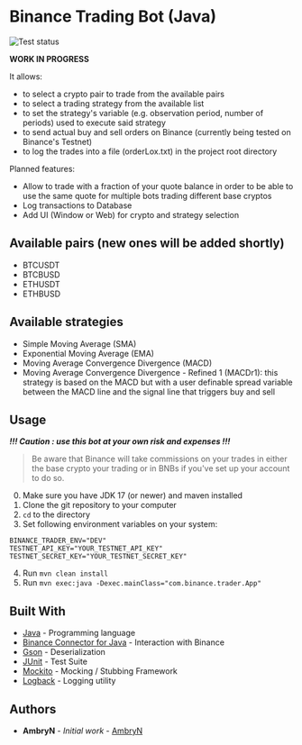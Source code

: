 # Binance Trading Bot (Java)

![Test status](https://github.com/AmbryN/binance-trader-java/actions/workflows/tests.yml/badge.svg)

**WORK IN PROGRESS**

It allows:
* to select a crypto pair to trade from the available pairs
* to select a trading strategy from the available list
* to set the strategy's variable (e.g. observation period, number of periods) used to execute said strategy
* to send actual buy and sell orders on Binance (currently being tested on Binance's Testnet)
* to log the trades into a file (orderLox.txt) in the project root directory

Planned features:
* Allow to trade with a fraction of your quote balance in order to be able
to use the same quote for multiple bots trading different base cryptos
* Log transactions to Database
* Add UI (Window or Web) for crypto and strategy selection

## Available pairs (new ones will be added shortly)
- BTCUSDT
- BTCBUSD
- ETHUSDT
- ETHBUSD

## Available strategies
- Simple Moving Average (SMA)
- Exponential Moving Average (EMA)
- Moving Average Convergence Divergence (MACD)
- Moving Average Convergence Divergence - Refined 1 (MACDr1): this strategy is based on the MACD but 
with a user definable spread variable between the MACD line and the signal line that triggers buy and sell

## Usage

***!!! Caution : use this bot at your own risk and expenses !!!***
> Be aware that Binance will take commissions on your trades in either 
> the base crypto your trading or in BNBs if you've set up your account 
> to do so.
0) Make sure you have JDK 17 (or newer) and maven installed
1) Clone the git repository to your computer 
2) `cd` to the directory
3) Set following environment variables on your system:
```
BINANCE_TRADER_ENV="DEV"
TESTNET_API_KEY="YOUR_TESTNET_API_KEY"
TESTNET_SECRET_KEY="YOUR_TESTNET_SECRET_KEY"
```
4) Run `mvn clean install`
5) Run `mvn exec:java -Dexec.mainClass="com.binance.trader.App"`

## Built With

* [Java](https://www.java.com/) - Programming language
* [Binance Connector for Java](https://github.com/binance/binance-connector-java) - Interaction with Binance
* [Gson](https://github.com/google/gson) - Deserialization
* [JUnit](https://junit.org/junit4/) - Test Suite
* [Mockito](https://site.mockito.org/) - Mocking / Stubbing Framework
* [Logback](https://github.com/qos-ch/logback) - Logging utility

## Authors

* **AmbryN** - *Initial work* - [AmbryN](https://github.com/AmbryN)